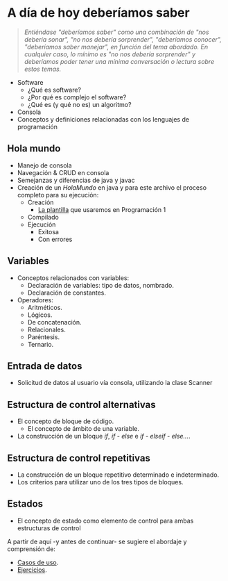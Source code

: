 # A día de hoy deberíamos saber

> *Entiéndase "deberíamos saber" como una combinación de "nos debería sonar", "no nos debería sorprender", "deberíamos conocer", "deberíamos saber manejar", en función del tema abordado. En cualquier caso, lo mínimo es "no nos debería sorprender" y deberíamos poder tener una mínima conversación o lectura sobre estos temas.*

- Software
  - ¿Qué es software?
  - ¿Por qué es complejo el software?
  - ¿Qué es (y qué no es) un algoritmo?
- Consola
- Conceptos y definiciones relacionadas con los lenguajes de programación

## Hola mundo

- Manejo de consola
- Navegación & CRUD en consola
- Semejanzas y diferencias de java y javac
- Creación de un *HolaMundo* en java y para este archivo el proceso completo para su ejecución:
  - Creación
    - [La plantilla](/documentos/plantillas.md) que usaremos en Programación 1
  - Compilado
  - Ejecución
    - Exitosa
    - Con errores

## Variables

- Conceptos relacionados con variables:
  - Declaración de variables: tipo de datos, nombrado.
  - Declaración de constantes.
- Operadores:
  - Aritméticos.
  - Lógicos.
  - De concatenación.
  - Relacionales.
  - Paréntesis.
  - Ternario.

## Entrada de datos

- Solicitud de datos al usuario vía consola, utilizando la clase Scanner

## Estructura de control alternativas

- El concepto de bloque de código.
  - El concepto de ámbito de una variable.
- La construcción de un bloque *if*, *if - else* e *if - elseif - else...*.

## Estructura de control repetitivas

- La construcción de un bloque repetitivo determinado e indeterminado.
- Los criterios para utilizar uno de los tres tipos de bloques.

## Estados

- El concepto de estado como elemento de control para ambas estructuras de control


A partir de aquí -y antes de continuar- se sugiere el abordaje y comprensión de: 

- [Casos de uso](casosDeUso/README.md).
- [Ejercicios](ejercicios/README.md).
